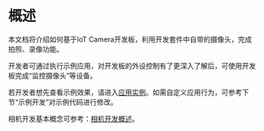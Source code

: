 # 概述<a name="ZH-CN_TOPIC_0000001055366100"></a>

本文档将介绍如何基于IoT Camera开发板，利用开发套件中自带的摄像头，完成拍照、录像功能。

开发者可通过执行示例应用，对开发板的外设控制有了更深入了解后，可使用开发板完成“监控摄像头”等设备。

若开发者想先查看示例效果，请进入[应用实例](应用实例.md)。如需自定义应用行为，可参考下节“示例开发”对示例代码进行修改。

相机开发基本概念可参考：[相机开发概述](../subsystems/相机开发概述.md)。

